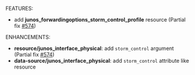 <!-- markdownlint-disable-file MD013 MD041 -->
FEATURES:

* add **junos_forwardingoptions_storm_control_profile** resource (Partial fix [#574](https://github.com/jeremmfr/terraform-provider-junos/issues/574))

ENHANCEMENTS:

* **resource/junos_interface_physical**: add `storm_control` argument (Partial fix [#574](https://github.com/jeremmfr/terraform-provider-junos/issues/574))
* **data-source/junos_interface_physical**: add `storm_control` attribute like resource
